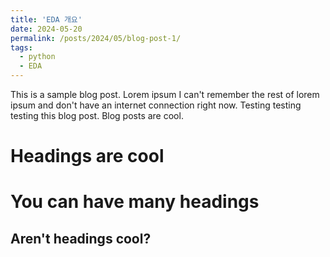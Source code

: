 ```yaml
---
title: 'EDA 개요'
date: 2024-05-20
permalink: /posts/2024/05/blog-post-1/
tags:
  - python
  - EDA
---
```


This is a sample blog post. Lorem ipsum I can't remember the rest of lorem ipsum and don't have an internet connection right now. Testing testing testing this blog post. Blog posts are cool.

Headings are cool
======

You can have many headings
======

Aren't headings cool?
------